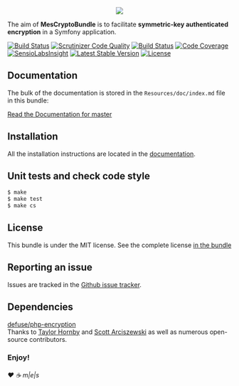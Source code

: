 <p align="center"><a href="http://www.multimediaexperiencestudio.it" target="_blank">
<img src="http://www.multimediaexperiencestudio.it/_cdn/public/assets/nlogo.svg" />
</a></p>

The aim of **MesCryptoBundle** is to facilitate **symmetric-key authenticated encryption** in a Symfony application.

[![Build Status](https://travis-ci.org/Carteni/crypto-bundle.svg?branch=master)][2]
[![Scrutinizer Code Quality](https://scrutinizer-ci.com/g/Carteni/crypto-bundle/badges/quality-score.png?b=master)][8]
[![Build Status](https://scrutinizer-ci.com/g/Carteni/crypto-bundle/badges/build.png?b=master)](https://scrutinizer-ci.com/g/Carteni/crypto-bundle/build-status/master)
[![Code Coverage](https://scrutinizer-ci.com/g/Carteni/crypto-bundle/badges/coverage.png?b=master)](https://scrutinizer-ci.com/g/Carteni/crypto-bundle/?branch=master)
[![SensioLabsInsight](https://insight.sensiolabs.com/projects/56cfd840-dedf-45a4-b35f-520168d8b7df/mini.png)](https://insight.sensiolabs.com/projects/56cfd840-dedf-45a4-b35f-520168d8b7df)
[![Latest Stable Version](https://poser.pugx.org/carteni/crypto-bundle/v/stable.png)][1]
[![License](https://poser.pugx.org/carteni/crypto-bundle/license)][1]

Documentation
-------------

The bulk of the documentation is stored in the `Resources/doc/index.md` file in this bundle:

[Read the Documentation for master][3]

Installation
------------

All the installation instructions are located in the [documentation][3].

Unit tests and check code style
-------------------------------

```sh
$ make
$ make test
$ make cs
```

License
-------

This bundle is under the MIT license. See the complete license [in the bundle](LICENSE)

Reporting an issue
------------------

Issues are tracked in the [Github issue tracker][4].

Dependencies
------------

[defuse/php-encryption][5]<br />
Thanks to [Taylor Hornby](https://defuse.ca/) and [Scott Arciszewski][6] as well as numerous open-source contributors.

### Enjoy!

###### ♥ ☕ m|e|s

[1]: https://packagist.org/packages/carteni/crypto-bundle
[2]: https://travis-ci.org/Carteni/crypto-bundle
[3]: ./Resources/doc/index.md
[4]: https://github.com/Carteni/crypto-bundle/issues
[5]: https://github.com/defuse/php-encryption
[6]: https://paragonie.com/blog/author/scott-arcizewski
[7]: https://insight.sensiolabs.com/projects/56cfd840-dedf-45a4-b35f-520168d8b7df
[8]: https://scrutinizer-ci.com/g/Carteni/crypto-bundles/?branch=master
